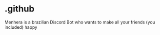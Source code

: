 # .github
Menhera is a brazilian Discord Bot who wants to make all your friends (you included) happy
